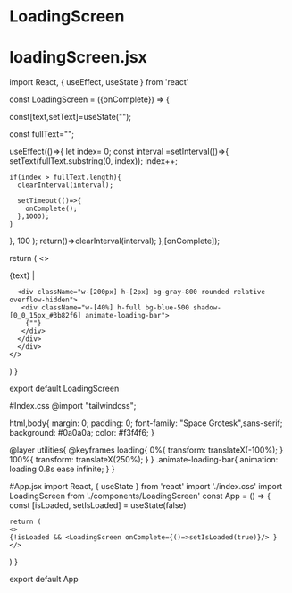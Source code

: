 # LoadingScreen
# loadingScreen.jsx

import React, { useEffect, useState } from 'react'

const LoadingScreen = ({onComplete}) => {

const[text,setText]=useState("");

const fullText="<Hello World/>";

useEffect(()=>{
  let index= 0;
  const interval =setInterval(()=>{
    setText(fullText.substring(0, index));
    index++;

    if(index > fullText.length){
      clearInterval(interval);

      setTimeout(()=>{
        onComplete();
      },1000);
    }
}, 100 );
return()=>clearInterval(interval);
},[onComplete]);

  return (
    <>
      <div className="fixed inset-0 z-50  bg-black text-gray-100 flex flex-col items-center justify-center">
     <div className="mb-4 text-4xl font-mono font-bold">{text} <span className="animate-blink ml-1"> |</span>
     </div>
      
      <div className="w-[200px] h-[2px] bg-gray-800 rounded relative overflow-hidden">
       <div className="w-[40%] h-full bg-blue-500 shadow-[0_0_15px_#3b82f6] animate-loading-bar">
        {""}
       </div>
      </div>
      </div>
    </>
  )
}

export default LoadingScreen

#Index.css 
@import "tailwindcss";

html,body{
  margin: 0;
  padding: 0;
  font-family: "Space Grotesk",sans-serif;
  background: #0a0a0a;
  color: #f3f4f6;
}




@layer utilities{
  @keyframes loading{
    0%{
  transform: translateX(-100%);
    }
    100%{
    transform: translateX(250%);
    }
  }
  .animate-loading-bar{
    animation: loading 0.8s ease infinite;
  }
}

#App.jsx
import React, { useState } from 'react'
import './index.css'
import LoadingScreen from './components/LoadingScreen'
const App = () => {
const [isLoaded, setIsLoaded] = useState(false)

    return (
    <>
    {!isLoaded && <LoadingScreen onComplete={()=>setIsLoaded(true)}/> }
    </>
  )
}

export default App


